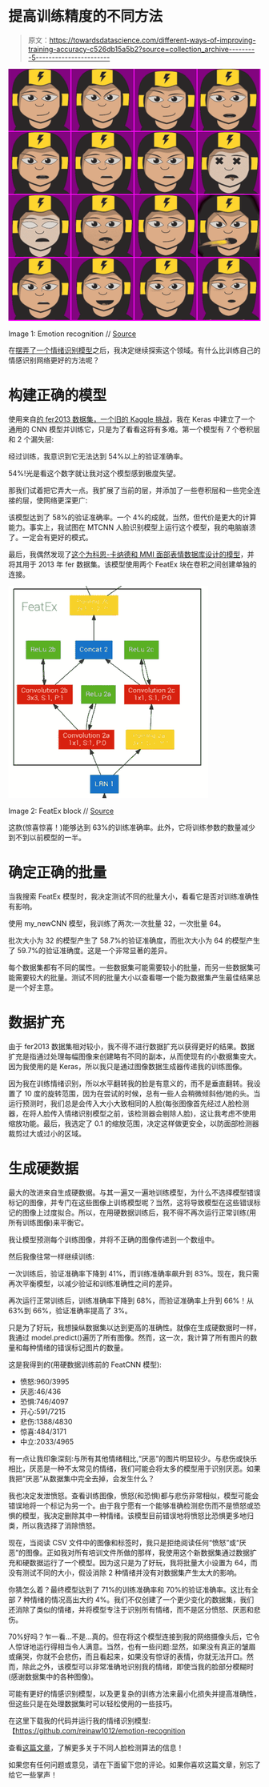 # 提高训练精度的不同方法

> 原文：<https://towardsdatascience.com/different-ways-of-improving-training-accuracy-c526db15a5b2?source=collection_archive---------5----------------------->

![](img/31124ba14b752d43744b6ba798845351.png)

Image 1: Emotion recognition // [Source](https://pixabay.com/p-2025953/?no_redirect)

在[摆弄了一个情绪识别模型](/whats-the-difference-between-haar-feature-classifiers-and-convolutional-neural-networks-ce6828343aeb)之后，我决定继续探索这个领域。有什么比训练自己的情感识别网络更好的方法呢？

# 构建正确的模型

使用来自[的 fer2013 数据集，一个旧的 Kaggle 挑战](https://www.kaggle.com/c/challenges-in-representation-learning-facial-expression-recognition-challenge)，我在 Keras 中建立了一个通用的 CNN 模型并训练它，只是为了看看这将有多难。第一个模型有 7 个卷积层和 2 个漏失层:

经过训练，我意识到它无法达到 54%以上的验证准确率。

54%!光是看这个数字就让我对这个模型感到极度失望。

那我们试着把它弄大一点。我扩展了当前的层，并添加了一些卷积层和一些完全连接的层，使网络更深更广:

该模型达到了 58%的验证准确率。一个 4%的成就，当然，但代价是更大的计算能力。事实上，我试图在 MTCNN 人脸识别模型上运行这个模型，我的电脑崩溃了。一定会有更好的模式。

最后，我偶然发现了[这个为科恩-卡纳德和 MMI 面部表情数据库设计的模型](https://arxiv.org/pdf/1509.05371.pdf)，并将其用于 2013 年 fer 数据集。该模型使用两个 FeatEx 块在卷积之间创建单独的连接。

![](img/c297d1b2583b50b6389c84c30d78b658.png)

Image 2: FeatEx block // [Source](https://arxiv.org/pdf/1509.05371.pdf)

这款(惊喜惊喜！)能够达到 63%的训练准确率。此外，它将训练参数的数量减少到不到以前模型的一半。

# 确定正确的批量

当我搜索 FeatEx 模型时，我决定测试不同的批量大小，看看它是否对训练准确性有影响。

使用 my_newCNN 模型，我训练了两次:一次批量 32，一次批量 64。

批次大小为 32 的模型产生了 58.7%的验证准确度，而批次大小为 64 的模型产生了 59.7%的验证准确度。这是一个非常显著的差异。

每个数据集都有不同的属性。一些数据集可能需要较小的批量，而另一些数据集可能需要较大的批量。测试不同的批量大小以查看哪一个能为数据集产生最佳结果总是一个好主意。

# 数据扩充

由于 fer2013 数据集相对较小，我不得不进行数据扩充以获得更好的结果。数据扩充是指通过处理每幅图像来创建略有不同的副本，从而使现有的小数据集变大。因为我使用的是 Keras，所以我只是通过图像数据生成器传递我的训练图像。

因为我在训练情绪识别，所以水平翻转我的脸是有意义的，而不是垂直翻转。我设置了 10 度的旋转范围，因为在尝试的时候，总有一些人会稍微倾斜他/她的头。当运行预测时，我们总是会传入大小大致相同的人脸(每张图像首先经过人脸检测器，在将人脸传入情绪识别模型之前，该检测器会剔除人脸)，这让我考虑不使用缩放功能。最后，我选定了 0.1 的缩放范围，决定这样做更安全，以防面部检测器裁剪过大或过小的区域。

# 生成硬数据

最大的改进来自生成硬数据。与其一遍又一遍地训练模型，为什么不选择模型错误标记的图像，并专门在这些图像上训练模型呢？当然，这将导致模型在这些错误标记的图像上过度拟合。所以，在用硬数据训练后，我不得不再次运行正常训练(用所有训练图像)来平衡它。

我让模型预测每个训练图像，并将不正确的图像传递到一个数组中。

然后我像往常一样继续训练:

一次训练后，验证准确率下降到 41%，而训练准确率飙升到 83%。现在，我只需再次平衡模型，以减少验证和训练准确性之间的差异。

再次运行正常训练后，训练准确率下降到 68%，而验证准确率上升到 66%！从 63%到 66%，验证准确率提高了 3%。

只是为了好玩，我想操纵数据集以达到更高的准确性。就像在生成硬数据时一样，我通过 model.predict()遍历了所有图像。然而，这一次，我计算了所有图片的数量和每种情绪的错误标记图片的数量。

这是我得到的(用硬数据训练前的 FeatCNN 模型):

*   愤怒:960/3995
*   厌恶:46/436
*   恐惧:746/4097
*   开心:591/7215
*   悲伤:1388/4830
*   惊喜:484/3171
*   中立:2033/4965

有一点让我印象深刻:与所有其他情绪相比,“厌恶”的图片明显较少。与悲伤或快乐相比，厌恶是一种不太常见的情绪，我们可能会将太多的模型用于识别厌恶。如果我把“厌恶”从数据集中完全去掉，会发生什么？

我也决定发泄愤怒。查看训练图像，愤怒(和恐惧)都与悲伤非常相似，模型可能会错误地将一个标记为另一个。由于我宁愿有一个能够准确检测悲伤而不是愤怒或恐惧的模型，我决定删除其中一种情绪。该模型目前错误地将愤怒比恐惧更多地归类，所以我选择了消除愤怒。

现在，当阅读 CSV 文件中的图像和标签时，我只是拒绝阅读任何“愤怒”或“厌恶”的图像。正如我对所有培训文件所做的那样，我使用这个新数据集通过数据扩充和硬数据运行了一个模型。因为这只是为了好玩，我将批量大小设置为 64，而没有测试不同的大小，假设消除 2 种情绪并没有对数据集产生太大的影响。

你猜怎么着？最终模型达到了 71%的训练准确率和 70%的验证准确率。这比有全部 7 种情绪的情况高出大约 4%。我们不仅创建了一个更少变化的数据集，我们还消除了类似的情绪，并将模型专注于识别所有情绪，而不是区分愤怒、厌恶和悲伤。

70%好吗？乍一看…不是…真的。但在将这个模型连接到我的网络摄像头后，它令人惊讶地运行得相当令人满意。当然，也有一些问题:显然，如果没有真正的皱眉或痛哭，你就不会悲伤，而且看起来，如果没有惊讶的表情，你就无法开口。然而，除此之外，该模型可以非常准确地识别我的情绪，即使当我的脸部分模糊时(感谢数据集中的各种图像)。

可能有更好的情感识别模型，以及更复杂的训练方法来最小化损失并提高准确性，但这些只是在处理数据集时可以轻松使用的一些技巧。

在这里下载我的代码并运行我的情绪识别模型:【https://github.com/reinaw1012/emotion-recognition 

查看[这篇文章](/whats-the-difference-between-haar-feature-classifiers-and-convolutional-neural-networks-ce6828343aeb)，了解更多关于不同人脸检测算法的信息！

如果您有任何问题或意见，请在下面留下您的评论。如果你喜欢这篇文章，别忘了给它一些掌声！
